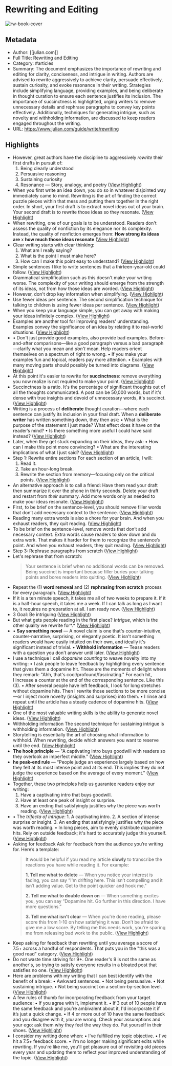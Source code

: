 # Rewriting and Editing

![rw-book-cover](https://assets.website-files.com/54a5a40be53a05f34703dd18/5d3612c1918b28e348b1b374_writing%20opengraph.jpg)

## Metadata
- Author: [[julian.com]]
- Full Title: Rewriting and Editing
- Category: #articles
- Summary: The document emphasizes the importance of rewriting and editing for clarity, conciseness, and intrigue in writing. Authors are advised to rewrite aggressively to achieve clarity, persuade effectively, sustain curiosity, and evoke resonance in their writing. Strategies include simplifying language, providing examples, and being deliberate in thought curation to ensure each sentence justifies its inclusion. The importance of succinctness is highlighted, urging writers to remove unnecessary details and rephrase paragraphs to convey key points effectively. Additionally, techniques for generating intrigue, such as novelty and withholding information, are discussed to keep readers engaged throughout the writing.
- URL: https://www.julian.com/guide/write/rewriting

## Highlights
- However, great authors have the discipline to aggressively *rewrite* their first drafts in pursuit of: 
  1. Being clearly understood
  2. Persuasive reasoning
  3. Sustaining curiosity
  4. Resonance — Story, analogy, and poetry ([View Highlight](https://read.readwise.io/read/01hqqqmjhnteeps1m83ks9ks44))
- When you first write an idea down, you do so in whatever disjointed way immediately came to mind. Rewriting is the art of finding the correct puzzle pieces within that mess and putting them together in the right order.
  In short, your first draft is to extract novel ideas out of your brain. Your second draft is to rewrite those ideas so they resonate. ([View Highlight](https://read.readwise.io/read/01hqqqnd2cenrzwpdhyngadd9n))
- When rewriting, one of our goals is to be understood.
  Readers don't assess the quality of nonfiction by its elegance nor its complexity. Instead, the quality of nonfiction emerges from:
  **How strong its ideas are** x **how much those ideas resonate** ([View Highlight](https://read.readwise.io/read/01hqqqp77d2dn9gjqqmxhwvqfv))
- Clear writing starts with clear thinking:
  1. What am I really saying?
  2. What is the point I must make here?
  3. How can I make this point easy to understand? ([View Highlight](https://read.readwise.io/read/01hqqqpnma60fms1hgm2zex574))
- Simple sentences
  I like to write sentences that a thirteen-year-old could follow. ([View Highlight](https://read.readwise.io/read/01hqqqq86ts7mmrz70atts4cqd))
- Grammatical simplification such as this doesn't make your writing worse. The complexity of your writing should emerge from the strength of its ideas, not from how those ideas are worded. ([View Highlight](https://read.readwise.io/read/01hqqqrtr2wh0nv4t8mg3v86pw))
- However, don't drop key information when simplifying. ([View Highlight](https://read.readwise.io/read/01hqqqwbybx7zhg07z57vq2sej))
- Use fewer ideas per sentence.
  The second simplification technique for talking to children is using fewer ideas per sentence. ([View Highlight](https://read.readwise.io/read/01hqqqys51j6jwhtbcevs7zte5))
- When you keep your language simple, you can get away with making your ideas infinitely complex. ([View Highlight](https://read.readwise.io/read/01hqqqzmrpe8kndg1gjyamr628))
- Examples are another tool for improving readers' understanding.
  Examples convey the significance of an idea by relating it to real-world situations. ([View Highlight](https://read.readwise.io/read/01hqqr0bs73awmswg94r69da5j))
- • Don't just provide good examples, also provide bad examples. Before-and-after comparisons—like a good paragraph versus a bad paragraph—clarify what you mean and *don’t* mean. Help readers orient themselves on a spectrum of right to wrong.
  • If you make your examples fun and topical, readers pay more attention.
  • Examples with many moving parts should possibly be turned into diagrams. ([View Highlight](https://read.readwise.io/read/01hqqr0xqvqtybrrzn7d61bh6z))
- At this point it's easier to rewrite for **succinctness**: remove everything you now realize is not required to make your point. ([View Highlight](https://read.readwise.io/read/01hqqr2db8x7btgdkkz7h7h4z1))
- Succinctness is a ratio. It's the percentage of significant thoughts out of all the thoughts communicated. A post can be 50,000 words, but if it's dense with true insights and devoid of unnecessary words, it's succinct. ([View Highlight](https://read.readwise.io/read/01hqqr34e2krqmnz0xw9ya6w66))
- Writing is a process of **deliberate** thought curation—where each sentence can justify its inclusion in your final draft.
  When a **deliberate writer** has written something down, they then ask:
  • What is the purpose of the statement I just made? What effect does it have on the reader’s mind?
  • Is there something more useful I could have said instead? ([View Highlight](https://read.readwise.io/read/01hqqr4gnh654138pcwtmesfke))
- Later, when they get stuck expanding on their ideas, they ask:
  • How can I make this point more convincing?
  • What are the interesting implications of what I just said? ([View Highlight](https://read.readwise.io/read/01hqqr4xp3tr043jgkjybd12hb))
- Step 1: Rewrite entire sections
  For each section of an article, I will: 
  1. Read it.
  2. Take an hour-long break.
  3. Rewrite the section from memory—focusing only on the critical points. ([View Highlight](https://read.readwise.io/read/01hqqr5kdr2b87phr1n681kpvf))
- An alternative approach is to call a friend: Have them read your draft then summarize it over the phone in thirty seconds. Delete your draft and restart from *their* summary. Add more words only as needed to make your ideas resonate. ([View Highlight](https://read.readwise.io/read/01hqqr6zswf3dft1hq95wezkfx))
- First, to be brief on the sentence-level, you should remove filler words that don’t add necessary context to the sentence. ([View Highlight](https://read.readwise.io/read/01hqqr7zrnpbkbp7bwnsftmbgz))
- Reading many extra words is also a chore for your brain. And when you exhaust readers, they quit reading. ([View Highlight](https://read.readwise.io/read/01hqqr91zzbjyamtgd2sm042jp))
- To be brief on the sentence-level, remove words that don’t add necessary context. Extra words cause readers to slow down and do extra work. That makes it harder for them to recognize the sentence’s point. And when you exhaust readers, they quit reading. ([View Highlight](https://read.readwise.io/read/01hqqrm4e79r9pg7bez2e6xkj5))
- Step 3: Rephrase paragraphs from scratch ([View Highlight](https://read.readwise.io/read/01hqqrn60nshk7vcb0vfaefxec))
- Let's rephrase that from scratch: 
  > Your sentence is brief when no additional words can be removed. Being succinct is important because filler buries your talking points and bores readers into quitting. ([View Highlight](https://read.readwise.io/read/01hqqrnd01x5hpdafzfpzv6hme))
- Repeat the (1) **word removal** and (2) **rephrasing from scratch** process for every paragraph. ([View Highlight](https://read.readwise.io/read/01hqqrnhcvz89k5x8pjp62b7j9))
- If it is a ten minute speech, it takes me all of two weeks to prepare it. If it is a half-hour speech, it takes me a week. If I can talk as long as I want to, it requires no preparation at all. I am ready now. ([View Highlight](https://read.readwise.io/read/01hqqrqaa76bxvtjw4z53szgrn))
- 3 Goal: Be intriguing ([View Highlight](https://read.readwise.io/read/01hqqrraf26zgfq2sz9xcr87d6))
- But what gets people reading in the first place? *Intrigue*, which is the other quality we rewrite for*.* ([View Highlight](https://read.readwise.io/read/01hqqrrpcnt38x5ed96p4gxfpx))
- • **Say something novel** — A novel claim is one that's counter-intuitive, counter-narrative, surprising, or elegantly poetic. It isn't something readers would have easily intuited on their own, and ideally it's significant instead of trivial.
  • ‍**Withhold information** — Tease readers with a question you don't answer until later. ([View Highlight](https://read.readwise.io/read/01hqqrs1xz96xfcktm8x641xm4))
- I use a technique I call *dopamine counting* to weave novelty into my writing:
  • I ask people to leave feedback by highlighting every sentence that gives them a dopamine hit. These are the moments of delight where they remark: "Ahh, that's cool/profound/fascinating." For each hit, I increase a counter at the end of the corresponding sentence. Like this (3).
  • After several people have left feedback, I look for long stretches without dopamine hits. Then I rewrite those sections to be more concise—or I inject more novelty (insights and surprises) into them.
  • I rinse and repeat until the article has a steady cadence of dopamine hits. ([View Highlight](https://read.readwise.io/read/01hqqs1dh7w2xy2xty9npw9zd2))
- One of the most valuable writing skills is the ability to generate novel ideas. ([View Highlight](https://read.readwise.io/read/01hqqs30kz5vqn6jpgc4e5ewgj))
- Withholding information
  The second technique for sustaining intrigue is withholding information. ([View Highlight](https://read.readwise.io/read/01hqqs4v279d1g58b3vcdvr98c))
- Storytelling is essentially the art of choosing what information to withhold. When rewriting, decide which answers you want to reserve until the end. ([View Highlight](https://read.readwise.io/read/01hqqs513twgtep3s4f696egcs))
- **The hook principle** — "A captivating intro buys goodwill with readers so they overlook an imperfect middle." ([View Highlight](https://read.readwise.io/read/01hqqs5bp74029tbxydwdrbfpx))
- **he peak-end rule** — “People judge an experience largely based on how they felt at its most intense point and at its end. This implies they do not judge the experience based on the average of every moment.” ([View Highlight](https://read.readwise.io/read/01hqqs6nbq1nvjnv9x7hbd1t5h))
- Together, these two principles help us guarantee readers enjoy our writing: 
  1. Have a captivating intro that buys goodwill.
  2. Have at least one peak of insight or surprise.
  3. Have an ending that satisfyingly justifies why the piece was worth reading. ([View Highlight](https://read.readwise.io/read/01hqqs6r5k1ra9stcr9xqvhx1h))
- • The *trifecta of intrigue*: 1. A captivating intro. 2. A section of intense surprise or insight. 3. An ending that satisfyingly justifies why the piece was worth reading. 
  • In long pieces, aim to evenly distribute dopamine hits. Rely on outside feedback; it's hard to accurately judge this yourself. ([View Highlight](https://read.readwise.io/read/01hqqs89a14kaz31rx311ps1fy))
- Asking for feedback
  Ask for feedback from the audience you’re writing for. Here’s a template:
  > It would be helpful if you read my article **slowly** to transcribe the reactions you have while reading it. For example: 
  > 
  > **1. Tell me what to delete** — When you notice your interest is fading, you can say “I'm drifting here. This isn’t compelling and it isn’t adding value. Get to the point quicker and hook me." 
  > 
  > **2. Tell me what to double down on** — When something excites you, you can say “Dopamine hit. Go further in this direction. I have more questions.” 
  > 
  > **3. Tell me what isn't clear** — When you're done reading, please score this from 1-10 on how satisfying it was. Don’t be afraid to give me a low score. By telling me this needs work, you're sparing me from releasing bad work to the public. ([View Highlight](https://read.readwise.io/read/01hqqsae26h0de7trar6fk99bp))
- Keep asking for feedback then rewriting until you average a score of 7.5+ across a handful of respondents. That puts you in the "this was a good read" category. ([View Highlight](https://read.readwise.io/read/01hqqsate2py605fpq6884enjj))
- Do not waste time striving for 9+. One reader's 9 is not the same as another's, so trying to satisfy everyone results in a bloated post that satisfies no one. ([View Highlight](https://read.readwise.io/read/01hqqsbb0d63a7cyqrr3k6qdsv))
- Here are problems with my writing that I can best identify with the benefit of a break:
  • Awkward sentences.
  • Not being persuasive.
  • Not sustaining intrigue.
  • Not being succinct on a section-by-section level. ([View Highlight](https://read.readwise.io/read/01hqqsdjf016dprr5ev36z05jx))
- A few rules of thumb for incorporating feedback from your target audience: 
  • If you agree with it, implement it.
  • If 3 out of 10 people have the same feedback and you’re ambivalent about it, I'd incorporate it if it’s just a quick change.
  • If 4 or more out of 10 have the same feedback and you disagree with it, *you* are wrong. Check your assumptions and your ego: ask them why they feel the way they do. Put yourself in their shoes. ([View Highlight](https://read.readwise.io/read/01hqqsef7sd181pap7r99q64g8))
- I consider my writing done when: 
  • I've fulfilled my topic objective.
  • I've hit a 7.5+ feedback score.
  • I'm no longer making significant edits while rewriting.
  If you're like me, you'll get pleasure out of revisiting old pieces every year and updating them to reflect your improved understanding of the topic. ([View Highlight](https://read.readwise.io/read/01hqqsf5g8tfjaseqwk8dxf6m0))

